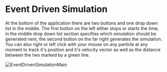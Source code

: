 # Event Driven Simulation

At the bottom of the application there are two buttons and one drop down list in the middle.
The first button on the left either stops or starts the time, in the middle drop down list section specifies which simulation should be generated next, the second button on the far right generates the simulation. You can also right or left click with your mouse on any particle at any moment to track it's position and it's velocity vector as well as the distance between the two marked by a green line.

![EventDrivenSimulationMain](https://user-images.githubusercontent.com/80617931/232342219-a5510290-fccf-4860-9076-d1ac34183fd3.png)
